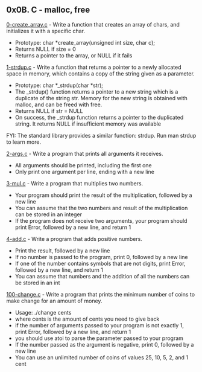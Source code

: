 ## 0x0B. C - malloc, free

[0-create_array.c](./0-create_array.c) - Write a function that creates an array of chars, and initializes it with a specific char.

- Prototype: char \*create_array(unsigned int size, char c);
- Returns NULL if size = 0
- Returns a pointer to the array, or NULL if it fails

[1-strdup.c](./1-strdup.c) - Write a function that returns a pointer to a newly allocated space in memory, which contains a copy of the string given as a parameter.

- Prototype: char *\_strdup(char *str);
- The \_strdup() function returns a pointer to a new string which is a duplicate of the string str. Memory for the new string is obtained with malloc, and can be freed with free.
- Returns NULL if str = NULL
- On success, the \_strdup function returns a pointer to the duplicated string. It returns NULL if insufficient memory was available

FYI: The standard library provides a similar function: strdup. Run man strdup to learn more.

[2-args.c](./2-args.c) - Write a program that prints all arguments it receives.

- All arguments should be printed, including the first one
- Only print one argument per line, ending with a new line

[3-mul.c](./3-mul.c) - Write a program that multiplies two numbers.

- Your program should print the result of the multiplication, followed by a new line
- You can assume that the two numbers and result of the multiplication can be stored in an integer
- If the program does not receive two arguments, your program should print Error, followed by a new line, and return 1

[4-add.c](./4-add.c) - Write a program that adds positive numbers.

- Print the result, followed by a new line
- If no number is passed to the program, print 0, followed by a new line
- If one of the number contains symbols that are not digits, print Error, followed by a new line, and return 1
- You can assume that numbers and the addition of all the numbers can be stored in an int

[100-change.c](./100-change.c) - Write a program that prints the minimum number of coins to make change for an amount of money.

- Usage: ./change cents
- where cents is the amount of cents you need to give back
- if the number of arguments passed to your program is not exactly 1, print Error, followed by a new line, and return 1
- you should use atoi to parse the parameter passed to your program
- If the number passed as the argument is negative, print 0, followed by a new line
- You can use an unlimited number of coins of values 25, 10, 5, 2, and 1 cent
